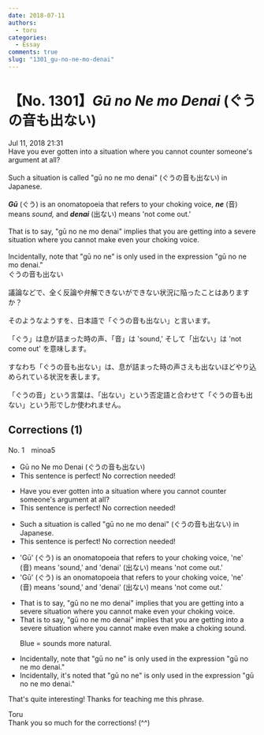 ```yaml
---
date: 2018-07-11
authors:
  - toru
categories:
  - Essay
comments: true
slug: "1301_gu-no-ne-mo-denai"
---
```


# 【No. 1301】<strong><em>Gū no Ne mo Denai</em></strong> (ぐうの音も出ない)
<div class="date">Jul 11, 2018 21:31</div>
<div id="post"><div id="body_show_ori">
Have you ever gotten into a situation where you cannot counter someone's argument at all?<br/><br/>Such a situation is called "gū no ne mo denai" (ぐうの音も出ない) in Japanese.<br/><br/><strong><em>Gū</em></strong> (ぐう) is an onomatopoeia that refers to your choking voice, <strong><em>ne</em></strong> (音) means <em>sound,</em> and <strong><em>denai</em></strong> (出ない) means 'not come out.'<br/><br/>That is to say, "gū no ne mo denai" implies that you are getting into a severe situation where you cannot make even your choking voice.<br/><br/>Incidentally, note that "gū no ne" is only used in the expression "gū no ne mo denai." 
</div></div>

<!-- more -->

<div id="post_ja"><div id="body_show_mo">
ぐうの音も出ない<br/><br/>議論などで、全く反論や弁解できないができない状況に陥ったことはありますか？<br/><br/>そのようなようすを、日本語で「ぐうの音も出ない」と言います。<br/><br/>「ぐう」は息が詰まった時の声、「音」は 'sound,' そして「出ない」は 'not come out' を意味します。<br/><br/>すなわち「ぐうの音も出ない」は、息が詰まった時の声さえも出ないほどやり込められている状況を表します。<br/><br/>「ぐうの音」という言葉は、「出ない」という否定語と合わせて「ぐうの音も出ない」という形でしか使われません。
</div></div>

## Corrections (1)
<div id="block"><div class="first_name"> No. 1　<span class="just_name">minoa5</span></div><div id="block2">
<ul class="correction_field">
<li class="incorrect">Gū no Ne mo Denai (ぐうの音も出ない)</li>
<li class="corrected perfect">This sentence is perfect! No correction needed!</li>
</ul>
<ul class="correction_field">
<li class="incorrect">Have you ever gotten into a situation where you cannot counter someone's argument at all?</li>
<li class="corrected perfect">This sentence is perfect! No correction needed!</li>
</ul>
<ul class="correction_field">
<li class="incorrect">Such a situation is called "gū no ne mo denai" (ぐうの音も出ない) in Japanese.</li>
<li class="corrected perfect">This sentence is perfect! No correction needed!</li>
</ul>
<ul class="correction_field">
<li class="incorrect">'Gū' (ぐう) is an onomatopoeia that refers to your choking voice, 'ne' (音) means 'sound,' and 'denai' (出ない) means 'not come out.'</li>
<li class="corrected correct">
'Gū' (ぐう) is <span class="sline"><span class="f_gray">an</span></span> onomatopoeia that refers to your choking voice, 'ne' (音) means 'sound,' and 'denai' (出ない) means 'not come out.'
</li>
</ul>
<ul class="correction_field">
<li class="incorrect">That is to say, "gū no ne mo denai" implies that you are getting into a severe situation where you cannot make even your choking voice.</li>
<li class="corrected correct">
That is to say, "gū no ne mo denai" implies that you are getting into a severe situation where you cannot <span class="f_gray"><span class="sline">make </span></span>even <span class="f_red">make a</span> choking <span class="f_blue">sound</span>.
<p class="correction_comment">Blue = sounds more natural.</p>
</li>
</ul>
<ul class="correction_field">
<li class="incorrect">Incidentally, note that "gū no ne" is only used in the expression "gū no ne mo denai." </li>
<li class="corrected correct">
Incidentally, <span class="f_red">it's </span>note<span class="f_red">d</span> that "gū no ne" is only used in the expression "gū no ne mo denai." 
</li>
</ul>
<p class="comment_small">
 That's quite interesting! Thanks for teaching me this phrase.
</p>

</div><div class="name"><span class="just_name">Toru</span><br>
Thank you so much for the corrections! (^^)
</div>
</div>
